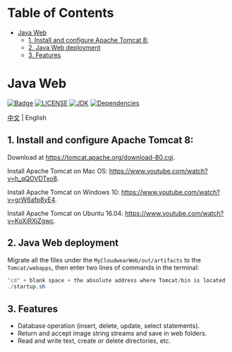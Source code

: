 # Table of Contents
* [Java Web](#java-web)
   * [1. Install and configure Apache Tomcat 8:](#1-install-and-configure-apache-tomcat-8)
   * [2. Java Web deployment](#2-java-web-deployment)
   * [3. Features](#3-features)
   
# Java Web
[![Badge](https://img.shields.io/badge/Website-MyCloudwear-%2322B8DB.svg)](https://mycloudwear.com)
[![LICENSE](https://img.shields.io/badge/License-Anti%20996-%23FF4D5B.svg?style=flat-square)](https://github.com/996icu/996.ICU/blob/master/LICENSE)
[![JDK](https://img.shields.io/badge/JDK-8u212%20-orange.svg)](https://www.oracle.com/technetwork/java/javase/downloads/jdk8-downloads-2133151.html)
[![Dependencies](https://img.shields.io/badge/Dependencies-up%20to%20date-green.svg)](https://dev.mysql.com/downloads/connector/j/5.1.html)

[中文](README_CN.md) | English
## 1. Install and configure Apache Tomcat 8:

Download at <https://tomcat.apache.org/download-80.cgi>. 
	
Install Apache Tomcat on Mac OS: <https://www.youtube.com/watch?v=h_qQOVDTxo8>. 
	
Install Apache Tomcat on Windows 10: <https://www.youtube.com/watch?v=grW6afp8yE4>. 
	
Install Apache Tomcat on Ubuntu 16.04: <https://www.youtube.com/watch?v=KoXiRXjZgwc>.
	
## 2. Java Web deployment
Migrate all the files under the `MyCloudwearWeb/out/artifacts` to the `Tomcat/webapps`, then enter two lines of commands in the terminal:

```Java
"cd" + blank space + the absolute address where Tomcat/bin is located
./startup.sh

```
## 3. Features

* Database operation (insert, delete, update, select statements).
* Return and accept image string streams and save in web folders.
* Read and write text, create or delete directories, etc.
